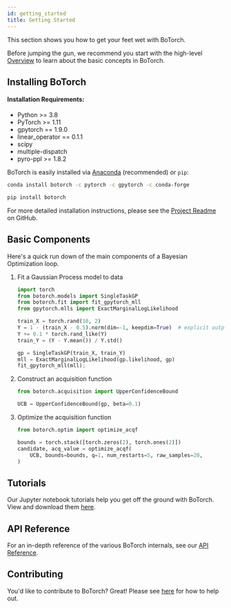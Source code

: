 ```yaml
---
id: getting_started
title: Getting Started
---
```


This section shows you how to get your feet wet with BoTorch.

Before jumping the gun, we recommend you start with the high-level
[Overview](overview) to learn about the basic concepts in BoTorch.


## Installing BoTorch

#### Installation Requirements:

- Python >= 3.8
- PyTorch >= 1.11
- gpytorch == 1.9.0
- linear_operator == 0.1.1
- scipy
- multiple-dispatch
- pyro-ppl >= 1.8.2

BoTorch is easily installed via
[Anaconda](https://www.anaconda.com/distribution/#download-section) (recommended)
or `pip`:

<!--DOCUSAURUS_CODE_TABS-->
<!--conda-->
```bash
conda install botorch -c pytorch -c gpytorch -c conda-forge
```
<!--pip-->
```bash
pip install botorch
```
<!--END_DOCUSAURUS_CODE_TABS-->

For more detailed installation instructions, please see the
[Project Readme](https://github.com/pytorch/botorch/blob/main/README.md)
on GitHub.

## Basic Components

Here's a quick run down of the main components of a Bayesian Optimization loop.

1. Fit a Gaussian Process model to data
    ```python
    import torch
    from botorch.models import SingleTaskGP
    from botorch.fit import fit_gpytorch_mll
    from gpytorch.mlls import ExactMarginalLogLikelihood

    train_X = torch.rand(10, 2)
    Y = 1 - (train_X - 0.5).norm(dim=-1, keepdim=True)  # explicit output dimension
    Y += 0.1 * torch.rand_like(Y)
    train_Y = (Y - Y.mean()) / Y.std()

    gp = SingleTaskGP(train_X, train_Y)
    mll = ExactMarginalLogLikelihood(gp.likelihood, gp)
    fit_gpytorch_mll(mll);
    ```

2. Construct an acquisition function
    ```python
    from botorch.acquisition import UpperConfidenceBound

    UCB = UpperConfidenceBound(gp, beta=0.1)
    ```

3. Optimize the acquisition function
    ```python
    from botorch.optim import optimize_acqf

    bounds = torch.stack([torch.zeros(2), torch.ones(2)])
    candidate, acq_value = optimize_acqf(
        UCB, bounds=bounds, q=1, num_restarts=5, raw_samples=20,
    )
    ```


## Tutorials

Our Jupyter notebook tutorials help you get off the ground with BoTorch.
View and download them [here](../tutorials).


## API Reference

For an in-depth reference of the various BoTorch internals, see our
[API Reference](../api).


## Contributing

You'd like to contribute to BoTorch? Great! Please see
[here](https://github.com/pytorch/botorch/blob/main/CONTRIBUTING.md)
for how to help out.
